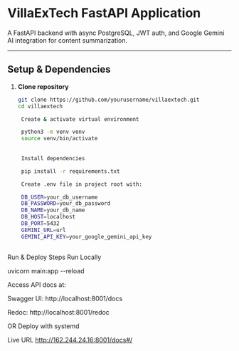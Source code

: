 # VillaExTech FastAPI Application

A FastAPI backend with async PostgreSQL, JWT auth, and Google Gemini AI integration for content summarization.

---

## Setup & Dependencies

1. **Clone repository**
   ```bash
   git clone https://github.com/yourusername/villaextech.git
   cd villaextech

	Create & activate virtual environment

	python3 -m venv venv
	source venv/bin/activate
	
	
	Install dependencies

	pip install -r requirements.txt

	Create .env file in project root with:

	DB_USER=your_db_username
	DB_PASSWORD=your_db_password
	DB_NAME=your_db_name
	DB_HOST=localhost
	DB_PORT=5432
	GEMINI_URL=url
	GEMINI_API_KEY=your_google_gemini_api_key
	

Run & Deploy Steps
Run Locally

uvicorn main:app --reload 

Access API docs at:

Swagger UI: http://localhost:8001/docs

Redoc: http://localhost:8001/redoc


OR Deploy with systemd


Live URL
http://162.244.24.16:8001/docs#/
